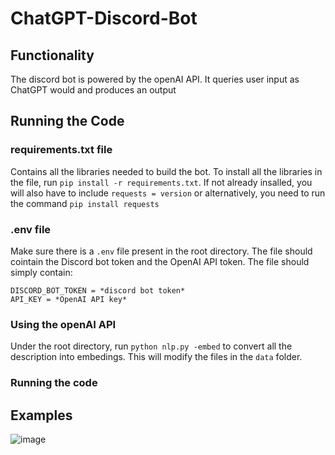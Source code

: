# ChatGPT-Discord-Bot

## Functionality
The discord bot is powered by the openAI API. It queries user input as ChatGPT would and produces an output

## Running the Code

### requirements.txt file
Contains all the libraries needed to build the bot. To install all the libraries in the file, run `pip install -r requirements.txt`. If not already insalled, you will also have to include `requests = version` or alternatively, you need to run the command `pip install requests`

### .env file
Make sure there is a `.env` file present in the root directory. The file should cointain the Discord bot token and the OpenAI API token. The file should simply contain:
```
DISCORD_BOT_TOKEN = *discord bot token*
API_KEY = *OpenAI API key*
```

### Using the openAI API
Under the root directory, run `python nlp.py -embed` to convert all the description into embedings. This will modify the files in the `data` folder.

### Running the code

## Examples
![image](https://user-images.githubusercontent.com/74229658/222205182-306372f1-25ae-4b0c-8b1a-03ae1ceba2bc.png)

